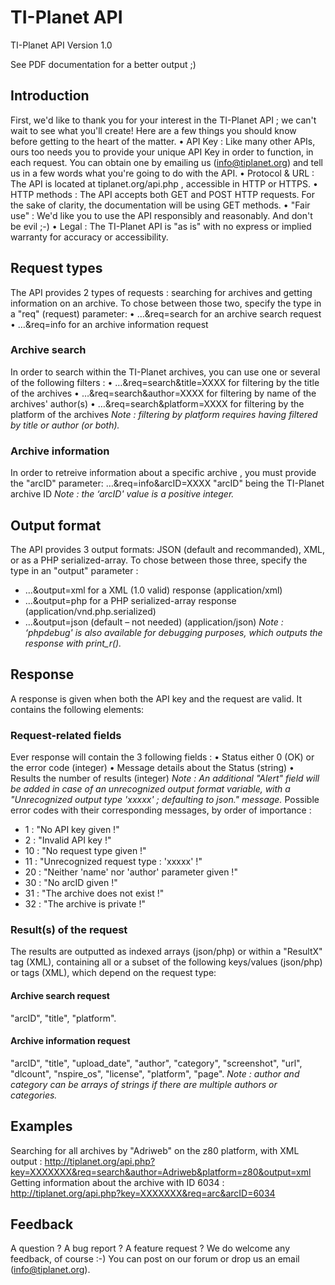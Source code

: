 ﻿TI-Planet API
===

TI-Planet API					     Version 1.0 

See PDF documentation for a better output ;)

 
## Introduction
First, we'd like to thank you for your interest in the TI-Planet API ; we can't wait to see what you'll create!
Here are a few things you should know before getting to the heart of the matter.
•	API Key : Like many other APIs, ours too needs you to provide your unique API Key in order to function, in each request. You can obtain one by emailing us (info@tiplanet.org) and tell us in a few words what you're going to do with the API.
•	Protocol & URL : The API is located at  tiplanet.org/api.php , accessible in HTTP or HTTPS.
•	HTTP methods : The API accepts both GET and POST HTTP requests. For the sake of clarity, the documentation will be using GET methods.
•	"Fair use" : We'd like you to use the API responsibly and reasonably. And don't be evil ;-)
•	Legal : The TI-Planet API is "as is" with no express or implied warranty for accuracy or accessibility.


## Request types
The API provides 2 types of requests : searching for archives and getting information on an archive.
To chose between those two, specify the type in a "req" (request) parameter:
•	…&req=search    	for an archive search request
•	…&req=info    	        	for an archive information request 

### Archive search
In order to search within the TI-Planet archives, you can use one or several of the following filters : 
•	…&req=search&title=XXXX       for filtering by the title of the archives
•	…&req=search&author=XXXX      for filtering by name of the archives' author(s)
•	…&req=search&platform=XXXX    for filtering by the platform of the archives
*Note : filtering by platform requires having filtered by title or author (or both).*

### Archive information
In order to retreive information about a specific archive , you must provide the "arcID" parameter: 
…&req=info&arcID=XXXX      	  "arcID" being the TI-Planet archive ID
*Note : the ‘arcID' value is a positive integer.*


## Output format
The API provides 3 output formats: JSON (default and recommanded), XML, or as a PHP serialized-array.
To chose between those three, specify the type in an "output" parameter :
*	…&output=xml     for a XML (1.0 valid) response (application/xml)
*	…&output=php     for a PHP serialized-array response (application/vnd.php.serialized)
*	…&output=json    (default – not needed) (application/json)
*Note :  ‘phpdebug' is also available for debugging purposes, which outputs the response with print_r().*


## Response
A response is given when both the API key and the request are valid. It contains the following elements:

### Request-related fields
Ever response will contain the 3 following fields :
•	Status         either 0 (OK) or the error code	(integer)
•	Message        details about the Status		(string)
•	Results        the number of results		(integer)
*Note : An additional "Alert" field will be added in case of an unrecognized output format variable, with a "Unrecognized output type 'xxxxx' ; defaulting to json." message.*
Possible error codes with their corresponding messages, by order of importance :
*	 1 : "No API key given !"
*	 2 : "Invalid API key !"
*	10 : "No request type given !"
*	11 : "Unrecognized request type : 'xxxxx' !"
*	20 : "Neither 'name' nor 'author' parameter given !"
*	30 : "No arcID given !"
*	31 : "The archive does not exist !"
*	32 : "The archive is private !"

### Result(s) of the request
The results are outputted as indexed arrays (json/php) or within a "ResultX" tag (XML), containing all or a subset of the following keys/values (json/php) or tags (XML), which depend on the request type:

#### Archive search request
"arcID", "title", "platform".

#### Archive information request
"arcID", "title", "upload_date", "author", "category", "screenshot", "url", "dlcount", "nspire_os", "license", "platform", "page".
*Note : author and category can be arrays of strings if there are multiple authors or categories.*


## Examples
Searching for all archives by "Adriweb" on the z80 platform, with XML output : 
 http://tiplanet.org/api.php?key=XXXXXXX&req=search&author=Adriweb&platform=z80&output=xml
Getting information about the archive with ID 6034 : 
 http://tiplanet.org/api.php?key=XXXXXXX&req=arc&arcID=6034


## Feedback
A question ? A bug report ? A feature request ? We do welcome any feedback, of course :-) 
You can post on our forum or drop us an email (info@tiplanet.org).


